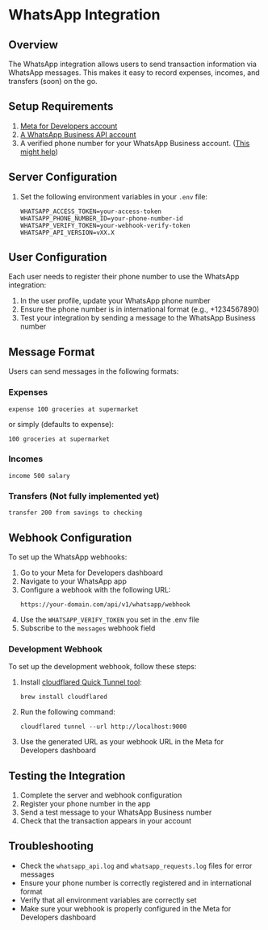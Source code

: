 # WhatsApp Integration

## Overview

The WhatsApp integration allows users to send transaction information via WhatsApp messages. This makes it easy to record expenses, incomes, and transfers (soon) on the go.

## Setup Requirements

1. [Meta for Developers account](https://developers.facebook.com/)
2. [A WhatsApp Business API account](https://developers.facebook.com/apps/)
3. A verified phone number for your WhatsApp Business account. ([This might help](https://stackoverflow.com/a/79216401))

## Server Configuration

1. Set the following environment variables in your `.env` file:
   ```
   WHATSAPP_ACCESS_TOKEN=your-access-token
   WHATSAPP_PHONE_NUMBER_ID=your-phone-number-id
   WHATSAPP_VERIFY_TOKEN=your-webhook-verify-token
   WHATSAPP_API_VERSION=vXX.X
   ```

## User Configuration

Each user needs to register their phone number to use the WhatsApp integration:

1. In the user profile, update your WhatsApp phone number
2. Ensure the phone number is in international format (e.g., +1234567890)
3. Test your integration by sending a message to the WhatsApp Business number

## Message Format

Users can send messages in the following formats:

### Expenses
```
expense 100 groceries at supermarket
```
or simply (defaults to expense):
```
100 groceries at supermarket
```

### Incomes
```
income 500 salary
```

### Transfers (Not fully implemented yet)
```
transfer 200 from savings to checking
```


## Webhook Configuration

To set up the WhatsApp webhooks:

1. Go to your Meta for Developers dashboard
2. Navigate to your WhatsApp app
3. Configure a webhook with the following URL:
   ```
   https://your-domain.com/api/v1/whatsapp/webhook
   ```
4. Use the `WHATSAPP_VERIFY_TOKEN` you set in the .env file
5. Subscribe to the `messages` webhook field

### Development Webhook

To set up the development webhook, follow these steps:

1. Install [cloudflared Quick Tunnel tool](https://developers.cloudflare.com/cloudflare-one/connections/connect-networks/do-more-with-tunnels/trycloudflare/):
   ```
   brew install cloudflared
   ```
2. Run the following command:
   ```
   cloudflared tunnel --url http://localhost:9000
   ```
3. Use the generated URL as your webhook URL in the Meta for Developers dashboard

## Testing the Integration

1. Complete the server and webhook configuration
2. Register your phone number in the app
3. Send a test message to your WhatsApp Business number
4. Check that the transaction appears in your account

## Troubleshooting

- Check the `whatsapp_api.log` and `whatsapp_requests.log` files for error messages
- Ensure your phone number is correctly registered and in international format
- Verify that all environment variables are correctly set
- Make sure your webhook is properly configured in the Meta for Developers dashboard